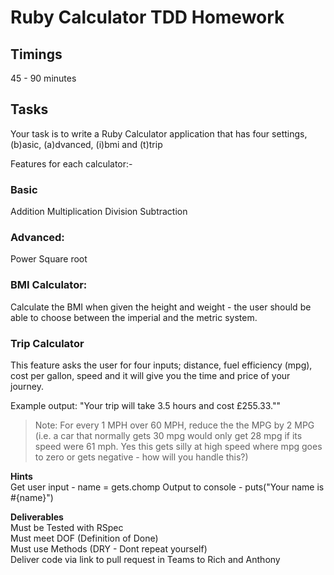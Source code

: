 # Ruby Calculator TDD Homework
## Timings
45 - 90 minutes

## Tasks
Your task is to write a Ruby Calculator application that has four settings, (b)asic, (a)dvanced, (i)bmi and (t)trip

Features for each calculator:-

### Basic
Addition
Multiplication
Division
Subtraction

### Advanced:
Power
Square root

### BMI Calculator:
Calculate the BMI when given the height and weight - the user should be able to choose between the imperial and the metric system.

### Trip Calculator
This feature asks the user for four inputs; distance, fuel efficiency (mpg), cost per gallon, speed and it will give you the time and price of your journey.

Example output: "Your trip will take 3.5 hours and cost £255.33.""

> Note: For every 1 MPH over 60 MPH, reduce the the MPG by 2 MPG (i.e. a car that normally gets 30 mpg would only get 28 mpg if its speed were 61 mph. Yes this gets silly at high speed where mpg goes to zero or gets negative - how will you handle this?)

__Hints__  
Get user input - name = gets.chomp
Output to console - puts("Your name is #{name}")

__Deliverables__  
Must be Tested with RSpec  
Must meet DOF (Definition of Done)  
Must use Methods (DRY - Dont repeat yourself)  
Deliver code via link to pull request in Teams to  Rich and Anthony
